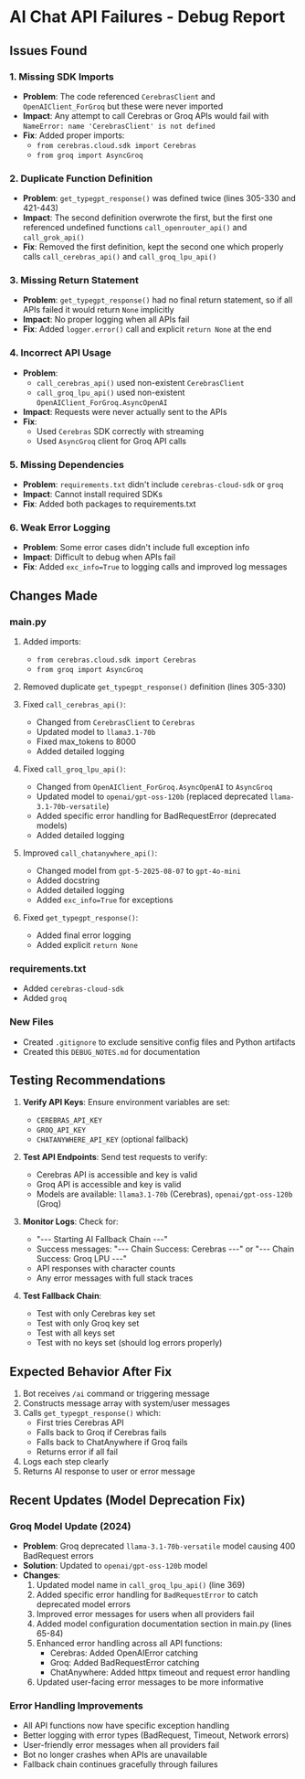 # AI Chat API Failures - Debug Report

## Issues Found

### 1. Missing SDK Imports
- **Problem**: The code referenced `CerebrasClient` and `OpenAIClient_ForGroq` but these were never imported
- **Impact**: Any attempt to call Cerebras or Groq APIs would fail with `NameError: name 'CerebrasClient' is not defined`
- **Fix**: Added proper imports:
  - `from cerebras.cloud.sdk import Cerebras`
  - `from groq import AsyncGroq`

### 2. Duplicate Function Definition
- **Problem**: `get_typegpt_response()` was defined twice (lines 305-330 and 421-443)
- **Impact**: The second definition overwrote the first, but the first one referenced undefined functions `call_openrouter_api()` and `call_grok_api()`
- **Fix**: Removed the first definition, kept the second one which properly calls `call_cerebras_api()` and `call_groq_lpu_api()`

### 3. Missing Return Statement
- **Problem**: `get_typegpt_response()` had no final return statement, so if all APIs failed it would return `None` implicitly
- **Impact**: No proper logging when all APIs fail
- **Fix**: Added `logger.error()` call and explicit `return None` at the end

### 4. Incorrect API Usage
- **Problem**: 
  - `call_cerebras_api()` used non-existent `CerebrasClient` 
  - `call_groq_lpu_api()` used non-existent `OpenAIClient_ForGroq.AsyncOpenAI`
- **Impact**: Requests were never actually sent to the APIs
- **Fix**: 
  - Used `Cerebras` SDK correctly with streaming
  - Used `AsyncGroq` client for Groq API calls

### 5. Missing Dependencies
- **Problem**: `requirements.txt` didn't include `cerebras-cloud-sdk` or `groq`
- **Impact**: Cannot install required SDKs
- **Fix**: Added both packages to requirements.txt

### 6. Weak Error Logging
- **Problem**: Some error cases didn't include full exception info
- **Impact**: Difficult to debug when APIs fail
- **Fix**: Added `exc_info=True` to logging calls and improved log messages

## Changes Made

### main.py
1. Added imports:
   - `from cerebras.cloud.sdk import Cerebras`
   - `from groq import AsyncGroq`

2. Removed duplicate `get_typegpt_response()` definition (lines 305-330)

3. Fixed `call_cerebras_api()`:
   - Changed from `CerebrasClient` to `Cerebras`
   - Updated model to `llama3.1-70b`
   - Fixed max_tokens to 8000
   - Added detailed logging

4. Fixed `call_groq_lpu_api()`:
   - Changed from `OpenAIClient_ForGroq.AsyncOpenAI` to `AsyncGroq`
   - Updated model to `openai/gpt-oss-120b` (replaced deprecated `llama-3.1-70b-versatile`)
   - Added specific error handling for BadRequestError (deprecated models)
   - Added detailed logging

5. Improved `call_chatanywhere_api()`:
   - Changed model from `gpt-5-2025-08-07` to `gpt-4o-mini`
   - Added docstring
   - Added detailed logging
   - Added `exc_info=True` for exceptions

6. Fixed `get_typegpt_response()`:
   - Added final error logging
   - Added explicit `return None`

### requirements.txt
- Added `cerebras-cloud-sdk`
- Added `groq`

### New Files
- Created `.gitignore` to exclude sensitive config files and Python artifacts
- Created this `DEBUG_NOTES.md` for documentation

## Testing Recommendations

1. **Verify API Keys**: Ensure environment variables are set:
   - `CEREBRAS_API_KEY`
   - `GROQ_API_KEY`
   - `CHATANYWHERE_API_KEY` (optional fallback)

2. **Test API Endpoints**: Send test requests to verify:
   - Cerebras API is accessible and key is valid
   - Groq API is accessible and key is valid
   - Models are available: `llama3.1-70b` (Cerebras), `openai/gpt-oss-120b` (Groq)

3. **Monitor Logs**: Check for:
   - "--- Starting AI Fallback Chain ---"
   - Success messages: "--- Chain Success: Cerebras ---" or "--- Chain Success: Groq LPU ---"
   - API responses with character counts
   - Any error messages with full stack traces

4. **Test Fallback Chain**: 
   - Test with only Cerebras key set
   - Test with only Groq key set  
   - Test with all keys set
   - Test with no keys set (should log errors properly)

## Expected Behavior After Fix

1. Bot receives `/ai` command or triggering message
2. Constructs message array with system/user messages
3. Calls `get_typegpt_response()` which:
   - First tries Cerebras API
   - Falls back to Groq if Cerebras fails
   - Falls back to ChatAnywhere if Groq fails
   - Returns error if all fail
4. Logs each step clearly
5. Returns AI response to user or error message

## Recent Updates (Model Deprecation Fix)

### Groq Model Update (2024)
- **Problem**: Groq deprecated `llama-3.1-70b-versatile` model causing 400 BadRequest errors
- **Solution**: Updated to `openai/gpt-oss-120b` model
- **Changes**:
  1. Updated model name in `call_groq_lpu_api()` (line 369)
  2. Added specific error handling for `BadRequestError` to catch deprecated model errors
  3. Improved error messages for users when all providers fail
  4. Added model configuration documentation section in main.py (lines 65-84)
  5. Enhanced error handling across all API functions:
     - Cerebras: Added OpenAIError catching
     - Groq: Added BadRequestError catching
     - ChatAnywhere: Added httpx timeout and request error handling
  6. Updated user-facing error messages to be more informative

### Error Handling Improvements
- All API functions now have specific exception handling
- Better logging with error types (BadRequest, Timeout, Network errors)
- User-friendly error messages when all providers fail
- Bot no longer crashes when APIs are unavailable
- Fallback chain continues gracefully through failures
